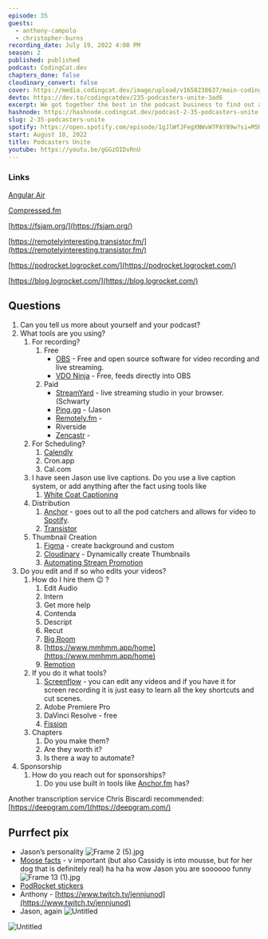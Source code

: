 ```yaml
---
episode: 35
guests:
  - anthony-campolo
  - christopher-burns
recording_date: July 19, 2022 4:00 PM
season: 2
published: published
podcast: CodingCat.dev
chapters_done: false
cloudinary_convert: false
cover: https://media.codingcat.dev/image/upload/v1658238637/main-codingcatdev-photo/Podcasters-Unite.png
devto: https://dev.to/codingcatdev/235-podcasters-unite-3ad6
excerpt: We got together the best in the podcast business to find out all their secrets to success.
hashnode: https://hashnode.codingcat.dev/podcast-2-35-podcasters-unite
slug: 2-35-podcasters-unite
spotify: https://open.spotify.com/episode/1gJlWfJFegXNWvW7PAY89w?si=M5R7RoolT6qzZlbUhDuenA
start: August 10, 2022
title: Podcasters Unite
youtube: https://youtu.be/gGGzOIDvRnU
---
```


### Links

[Angular Air](https://angularair.com/)

[Compressed.fm](https://www.compressed.fm/)

[https://fsjam.org/](https://fsjam.org/)

[https://remotelyinteresting.transistor.fm/](https://remotelyinteresting.transistor.fm/)

[https://podrocket.logrocket.com/](https://podrocket.logrocket.com/)

[https://blog.logrocket.com/](https://blog.logrocket.com/)

## Questions

1. Can you tell us more about yourself and your podcast?
2. What tools are you using?
   1. For recording?
      1. Free
         - [OBS](https://obsproject.com/) - Free and open source software for video recording and live streaming.
         - [VDO Ninja](https://vdo.ninja/) - Free, feeds directly into OBS
      2. Paid
         - [StreamYard](https://streamyard.com/) - live streaming studio in your browser. (Schwarty
         - [Ping.gg](https://ping.gg/) - (Jason
         - [Remotely.fm](https://remotely.fm/) -
         - Riverside
         - [Zencastr](https://zencastr.com/) -
   2. For Scheduling?
      1. [Calendly](https://calendly.com/)
      2. Cron.app
      3. Cal.com
   3. I have seen Jason use live captions. Do you use a live caption system, or add anything after the fact using tools like
      1. [White Coat Captioning](https://whitecoatcaptioning.com/)
   4. Distribution
      1. [Anchor](https://anchor.fm/) - goes out to all the pod catchers and allows for video to [Spotify](https://spotify.com).
      2. [Transistor](https://transistor.fm/)
   5. Thumbnail Creation
      1. [Figma](https://www.figma.com/) - create background and custom
      2. [Cloudinary](https://cloudinary.com/) - Dynamically create Thumbnails
      3. [Automating Stream Promotion](https://theworst.dev/automating-stream-promotion)
3. Do you edit and if so who edits your videos?
   1. How do I hire them 😉 ?
      1. Edit Audio
      2. Intern
      3. Get more help
      4. Contenda
      5. Descript
      6. Recut
      7. [Big Room](https://www.bigroom.tv/)
      8. [https://www.mmhmm.app/home](https://www.mmhmm.app/home)
      9. [Remotion](https://www.remotion.dev/)
   2. If you do it what tools?
      1. [Screenflow](https://www.telestream.net/screenflow/) - you can edit any videos and if you have it for screen recording it is just easy to learn all the key shortcuts and cut scenes.
      2. Adobe Premiere Pro
      3. DaVinci Resolve - free
      4. [Fission](https://rogueamoeba.com/fission/)
   3. Chapters
      1. Do you make them?
      2. Are they worth it?
      3. Is there a way to automate?
4. Sponsorship
   1. How do you reach out for sponsorships?
      1. Do you use built in tools like [Anchor.fm](http://Anchor.fm) has?

Another transcription service Chris Biscardi recommended: [https://deepgram.com/](https://deepgram.com/)

## Purrfect pix

- Jason’s personality
  ![Frame 2 (5).jpg](https://media.codingcat.dev/image/upload/v1659489671/main-codingcatdev-photo/b7efa0d3-6095-4b04-857a-2d0b9280a00d.jpg)
- [Moose facts](https://dev.to/cassidoo/moose-facts-1l9j) - v important (but also Cassidy is into mousse, but for her dog that is definitely real) ha ha ha wow Jason you are soooooo funny
  ![Frame 13 (1).jpg](https://media.codingcat.dev/image/upload/v1659489670/main-codingcatdev-photo/da989ef4-74f2-47ae-bc32-286da0a71729.jpg)
- [PodRocket stickers](https://podrocket.logrocket.com/get-podrocket-stickers)
- Anthony - [https://www.twitch.tv/jennjunod](https://www.twitch.tv/jennjunod)
- Jason, again
  ![Untitled](https://media.codingcat.dev/image/upload/v1659489671/main-codingcatdev-photo/b65d702d-09ea-46ee-acd3-45d291e756ac.png)

![Untitled](https://media.codingcat.dev/image/upload/v1659489671/main-codingcatdev-photo/d05ce00c-1c28-477c-b9c1-5d1e09bcf4ea.png)
